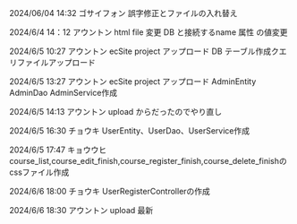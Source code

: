2024/06/04 14:32
ゴサイフォン
誤字修正とファイルの入れ替え

2024/6/4  14：12
アウントン
html file 変更
DB と接続するname 属性 の値変更

2024/6/5  10:27
アウントン
ecSite project アップロード
DB テーブル作成クエリファイルアップロード

2024/6/5  13:27
アウントン
ecSite project アップロード
AdminEntity AdminDao AdminService作成

2024/6/5 14:13
アウントン
upload からだったのでやり直し

2024/6/5 16:30
チョウキ
UserEntity、UserDao、UserService作成

2024/6/5 17:47
キョウウヒ
course_list,course_edit_finish,course_register_finish,course_delete_finishのcssファイル作成

2024/6/6 18:00
チョウキ
UserRegisterControllerの作成

2024/6/6 18:30
アウントン
upload 最新
